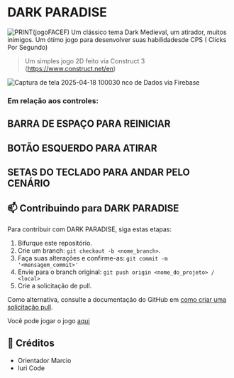 # DARK PARADISE
![PRINT(jogoFACEF)](https://github.com/user-attachments/assets/5336d3ae-4dc6-4b96-91b8-74053db94a23)
Um clássico tema Dark Medieval, um atirador, muitos inimigos.                                                                                                                                                                                           Um ótimo jogo para desenvolver suas habilidadesde CPS ( Clicks Por Segundo)


> Um simples jogo 2D feito via Construct 3 (https://www.construct.net/en)

![Captura de tela 2025-04-18 100030](https://github.com/user-attachments/assets/01b4c013-00b0-4b76-9486-8da1215f7494)
nco de Dados via Firebase




### Em relação aos controles: 
## BARRA DE ESPAÇO PARA REINICIAR
## BOTÃO ESQUERDO PARA ATIRAR
## SETAS DO TECLADO PARA ANDAR PELO CENÁRIO

## 📫 Contribuindo para DARK PARADISE

Para contribuir com DARK PARADISE, siga estas etapas:

1. Bifurque este repositório.
2. Crie um branch: `git checkout -b <nome_branch>`.
3. Faça suas alterações e confirme-as: `git commit -m '<mensagem_commit>'`
4. Envie para o branch original: `git push origin <nome_do_projeto> / <local>`
5. Crie a solicitação de pull.

Como alternativa, consulte a documentação do GitHub em [como criar uma solicitação pull](https://help.github.com/en/github/collaborating-with-issues-and-pull-requests/creating-a-pull-request).

Você pode jogar o jogo [aqui](https://telini.itch.io/darkparadise)

## 🤝 Créditos

- Orientador Marcio
- Iuri Code
